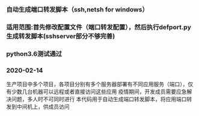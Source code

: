 ### 自动生成端口转发脚本（ssh,netsh for windows）
### 适用范围:首先修改配置文件（端口转发配置），然后执行defport.py生成转发脚本(sshserver部分不够完善)
### python3.6测试通过
### 2020-02-14
生产项目中多个项目，各项目分别有多个服务器部署有不同应用服务（端口），仅有少数几台机器可以远程或者直接访问这些应用
疫情期间，开发成员需要应急解决问题，多人时不可同时进行
本代码用于自动生成端口转发脚本，将应用端口转发到中间机上，供成员访问


